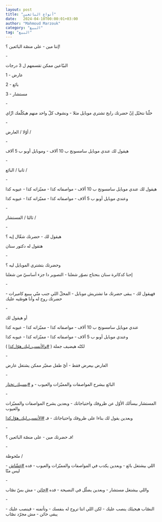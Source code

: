 ```yaml
---
layout: post
title: "أنواع البائعين"
date:   2024-04-10T00:00:01+03:00
author: "Mahmoud Marzouk"
category: "البيع"
tag: "البيع"
---
```



إنتا مين - على منصّة البائعين ؟!

\-

البيّاعين ممكن تقسمهم ل 3 درجات

1 - عارض

2 - بائع

3 - مستشار

\-

خلّنا نتخيّل إنّ حضرتك رايح تشتري موبايل مثلا - ونشوف كلّ
واحد منهم هيكلّمك ازّاي

\-

أوّلا / العارض /

\-

هيقول لك عندي موبايل سامسونج ب 10 آلاف - وموبايل أوبو ب
5 آلاف

\-

ثانيا / البائع /

\-

هيقول لك عندي موبايل سامسونج ب 10 ألاف - مواصفاته كذا -
مميّزاته كذا - عيوبه كذا

وعندي موبايل أوبو ب 5 ألاف - مواصفاته كذا - مميّزاته
كذا - عيوبه كذا

\-

ثالثا / المستشار /

\-

هيقول لك - حضرتك شغّال إيه ؟

هتقول له دكتور سنان

\-

وحضرتك بتشتري الموبايل ليه ؟

إحنا كدكاترة سنان بنحتاج نصوّر شغلنا - التصوير دا جزء
أساسيّ من شغلنا

\-

فهيقول لك - يبقى حضرتك ما تشتريش موبايل - المحلّ اللي جنب
منّي بيبيع كاميرات - حضرتك روح له وأنا هوصّيه عليك

\-

أو هيقول لك

عندي موبايل سامسونج ب 10 ألاف - مواصفاته كذا - مميّزاته
كذا - عيوبه كذا

وعندي موبايل أوبو ب 5 ألاف - مواصفاته كذا - مميّزاته
كذا - عيوبه كذا

لكنّه هيضيف جملة (
[<u>\#والأنسب\_ليك\_هوّا\_كذا</u>](https://www.facebook.com/hashtag/%D9%88%D8%A7%D9%84%D8%A3%D9%86%D8%B3%D8%A8_%D9%84%D9%8A%D9%83_%D9%87%D9%88%D9%91%D8%A7_%D9%83%D8%B0%D8%A7?__eep__=6&__cft__%5b0%5d=AZVDaaeqo9e2909bgzS-nIh8Ckg069qNSKoAh4eyIWVOkZ3qloR4QW76ICNmoQXZ8UY6o5rSHpExVQvaSm88pzSASxq8Ov2I00Zp6ReXixjCVKuAbDy22YFKkGX6GnfYzyak0E13_TaF_gSMGA4JZgeVYdb6Rel3QYc6u1S6l54l25a4sFnfbowb2MHY0vlMYwI&__tn__=*NK-R)
)

\-

العارض بيعرض فقط - أيّ طفل صغيّر ممكن يشتغل عارض

\-

البائع بيشرح المواصفات والمميّزات والعيوب - و
[<u>\#يسيبك\_تختار</u>](https://www.facebook.com/hashtag/%D9%8A%D8%B3%D9%8A%D8%A8%D9%83_%D8%AA%D8%AE%D8%AA%D8%A7%D8%B1?__eep__=6&__cft__%5b0%5d=AZVDaaeqo9e2909bgzS-nIh8Ckg069qNSKoAh4eyIWVOkZ3qloR4QW76ICNmoQXZ8UY6o5rSHpExVQvaSm88pzSASxq8Ov2I00Zp6ReXixjCVKuAbDy22YFKkGX6GnfYzyak0E13_TaF_gSMGA4JZgeVYdb6Rel3QYc6u1S6l54l25a4sFnfbowb2MHY0vlMYwI&__tn__=*NK-R)

\-

المستشار بيسألك الأوّل عن ظروفك واحتياجاتك - وبعدين يشرح
المواصفات والمميّزات والعيوب

وبعدين يقول لك بناءا على ظروفك واحتياجاتك - فـ
[<u>\#الأنسب\_ليك\_هوّا\_كذا</u>](https://www.facebook.com/hashtag/%D8%A7%D9%84%D8%A3%D9%86%D8%B3%D8%A8_%D9%84%D9%8A%D9%83_%D9%87%D9%88%D9%91%D8%A7_%D9%83%D8%B0%D8%A7?__eep__=6&__cft__%5b0%5d=AZVDaaeqo9e2909bgzS-nIh8Ckg069qNSKoAh4eyIWVOkZ3qloR4QW76ICNmoQXZ8UY6o5rSHpExVQvaSm88pzSASxq8Ov2I00Zp6ReXixjCVKuAbDy22YFKkGX6GnfYzyak0E13_TaF_gSMGA4JZgeVYdb6Rel3QYc6u1S6l54l25a4sFnfbowb2MHY0vlMYwI&__tn__=*NK-R)

\-

فـ حضرتك مين - على منصّة البائعين ؟!

\-

ملحوظة /

اللي بيشتغل بائع - وبعدين يكدب في المواصفات والمميّزات
والعيوب - فده
[<u>\#غشّاش</u>](https://www.facebook.com/hashtag/%D8%BA%D8%B4%D9%91%D8%A7%D8%B4?__eep__=6&__cft__%5b0%5d=AZVDaaeqo9e2909bgzS-nIh8Ckg069qNSKoAh4eyIWVOkZ3qloR4QW76ICNmoQXZ8UY6o5rSHpExVQvaSm88pzSASxq8Ov2I00Zp6ReXixjCVKuAbDy22YFKkGX6GnfYzyak0E13_TaF_gSMGA4JZgeVYdb6Rel3QYc6u1S6l54l25a4sFnfbowb2MHY0vlMYwI&__tn__=*NK-R) -
ليس منّا

\-

واللي بيشتغل مستشار - وبعدين يضلّل في النصيحة -
فده
[<u>\#خائن</u>](https://www.facebook.com/hashtag/%D8%AE%D8%A7%D8%A6%D9%86?__eep__=6&__cft__%5b0%5d=AZVDaaeqo9e2909bgzS-nIh8Ckg069qNSKoAh4eyIWVOkZ3qloR4QW76ICNmoQXZ8UY6o5rSHpExVQvaSm88pzSASxq8Ov2I00Zp6ReXixjCVKuAbDy22YFKkGX6GnfYzyak0E13_TaF_gSMGA4JZgeVYdb6Rel3QYc6u1S6l54l25a4sFnfbowb2MHY0vlMYwI&__tn__=*NK-R) -
مش بسّ نصّاب

\-

النصّاب هيجيلك ينصب عليك - لكن اللي انتا تروح له بنفسك -
وتأتمنه - فينصب عليك - يبقى خائن - مش مجرّد نصّاب
